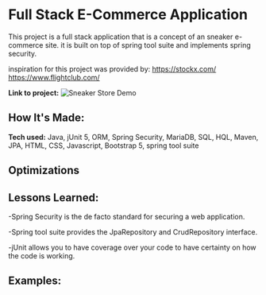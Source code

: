 # Full Stack E-Commerce Application
This project is a full stack application that is a concept of an sneaker e-commerce site. it is built on top of spring tool suite and implements spring security.

inspiration for this project was provided by:
https://stockx.com/
https://www.flightclub.com/

**Link to project:**
![Sneaker Store Demo](src/main/resources/static/demo/demo.gif)

## How It's Made:

**Tech used:** Java, jUnit 5, ORM, Spring Security, MariaDB, SQL, HQL, Maven, JPA,  HTML, CSS, Javascript, Bootstrap 5, spring tool suite


## Optimizations


## Lessons Learned:

-Spring Security is the de facto standard for securing a web application.

-Spring tool suite provides the JpaRepository and CrudRepository interface.

-jUnit allows you to have coverage over your code to have certainty on how the code is working.


## Examples:
